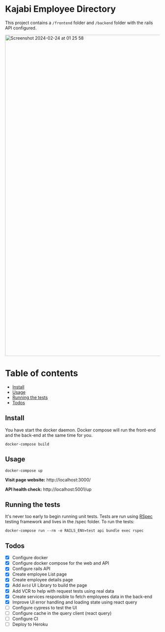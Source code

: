 # Kajabi Employee Directory

This project contains a `/frontend` folder and `/backend` folder with the rails API configured.

<img width="1045" alt="Screenshot 2024-02-24 at 01 25 58" src="https://github.com/afonsocdaniel/employees/assets/1382338/7ef76750-37fa-4ade-87b3-affda29e0f34">


# Table of contents

- [Install](#install)
- [Usage](#usage)
- [Running the tests](#running-the-tests)
- [Todos](#todos)

## Install

You have start the docker daemon. Docker compose will run the front-end and the back-end at the same time for you.

```
docker-compose build
```

## Usage

```
docker-compose up
```

**Visit page website:** http://localhost:3000/

**API health check:** http://localhost:5001/up

## Running the tests

It's never too early to begin running unit tests. Tests are run using [RSpec](https://github.com/rspec/rspec-rails) testing framework and lives in the /spec folder. To run the tests:

```
docker-compose run --rm -e RAILS_ENV=test api bundle exec rspec
```

## Todos
- [x] Configure docker
- [x] Configure docker compose for the web and API
- [x] Configure rails API
- [x] Create employee List page
- [x] Create employee details page
- [x] Add `Antd` UI Library to build the page
- [x] Add VCR to help with request tests using real data
- [x] Create services responsible to fetch employees data in the back-end
- [x] Improve UI error handling and loading state using react query
- [ ] Configure cypress to test the UI
- [ ] Configure cache in the query client (react query)
- [ ] Configure CI
- [ ] Deploy to Heroku
